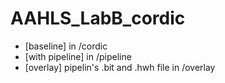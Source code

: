 # AAHLS_LabB_cordic

- [baseline] in /cordic
- [with pipeline] in /pipeline
- [overlay] pipelin's .bit and .hwh file in /overlay
